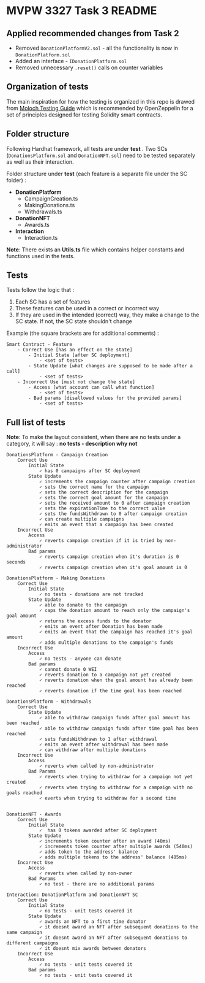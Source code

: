 # MVPW 3327 Task 3 README

## Applied recommended changes from Task 2

- Removed `DonationPlatformV2.sol` - all the functionality is now in `DonationPlatform.sol`
- Added an interface - `IDonationPlatform.sol`
- Removed unnecessary `.reset()` calls on counter variables

## Organization of tests

The main inspiration for how the testing is organized in this repo is drawed from
[Moloch Testing Guide](https://github.com/MolochVentures/moloch/tree/4e786db8a4aa3158287e0935dcbc7b1e43416e38/test#moloch-testing-guide)
which is recommended by OpenZeppelin for a set of principles designed for testing Solidity smart contracts.

## Folder structure

Following Hardhat framework, all tests are under **test** . Two SCs (`DonationsPlatform.sol` and `DonationNFT.sol`) need to be tested separately as well as their interaction.

Folder structure under **test** (each feature is a separate file under the SC folder) :

- **DonationPlatform**
  - CampaignCreation.ts
  - MakingDonations.ts
  - Withdrawals.ts
- **DonationNFT**
  - Awards.ts
- **Interaction**
  - Interaction.ts

**Note**: There exists an **Utils.ts** file which contains helper constants and functions used in the tests.

## Tests

Tests follow the logic that :

1. Each SC has a set of features
2. These features can be used in a correct or incorrect way
3. If they are used in the intended (correct) way, they make a change to the SC state. If not, the SC state shouldn't change

Example (the square brackets are for additional comments) :

    Smart Contract - Feature
        - Correct Use [has an effect on the state]
            - Initial State [after SC deployment]
                - <set of tests>
            - State Update [what changes are supposed to be made after a call]
                - <set of tests>
        - Incorrect Use [must not change the state]
            - Access [what account can call what function]
                - <set of tests>
            - Bad params [disallowed values for the provided params]
                - <set of tests>

## Full list of tests

**Note**: To make the layout consistent, when there are no tests under a category, it will say : **no tests - description why not**

    DonationsPlatform - Campaign Creation
        Correct Use
            Initial State
                ✓ has 0 campaigns after SC deployment
            State Update
                ✓ increments the campaign counter after campaign creation
                ✓ sets the correct name for the campaign
                ✓ sets the correct description for the campaign
                ✓ sets the correct goal amount for the campaign
                ✓ sets the received amount to 0 after campaign creation
                ✓ sets the expirationTime to the correct value
                ✓ sets the fundsWithdrawn to 0 after campaign creation
                ✓ can create multiple campaigns
                ✓ emits an event that a campaign has been created
        Incorrect Use
            Access
                ✓ reverts campaign creation if it is tried by non-administrator
            Bad params
                ✓ reverts campaign creation when it's duration is 0 seconds
                ✓ reverts campaign creation when it's goal amount is 0

    DonationsPlatform - Making Donations
        Correct Use
            Initial State
                ✓ no tests - donations are not tracked
            State Update
                ✓ able to donate to the campaign
                ✓ caps the donation amount to reach only the campaign's goal amount
                ✓ returns the excess funds to the donator
                ✓ emits an event after Donation has been made
                ✓ emits an event that the campaign has reached it's goal amount
                ✓ adds multiple donations to the campaign's funds
        Incorrect Use
            Access
                ✓ no tests - anyone can donate
            Bad params
                ✓ cannot donate 0 WEI
                ✓ reverts donation to a campaign not yet created
                ✓ reverts donation when the goal amount has already been reached
                ✓ reverts donation if the time goal has been reached

    DonationsPlatform - Withdrawals
        Correct Use
            State Update
                ✓ able to withdraw campaign funds after goal amount has been reached
                ✓ able to withdraw campaign funds after time goal has been reached
                ✓ sets fundsWithdrawn to 1 after withdrawal
                ✓ emits an event after withdrawal has been made
                ✓ can withdraw after multiple donations
        Incorrect Use
            Access
                ✓ reverts when called by non-administrator
            Bad Params
                ✓ reverts when trying to withdraw for a campaign not yet created
                ✓ reverts when trying to withdraw for a campaign with no goals reached
                ✓ everts when trying to withdraw for a second time


    DonationNFT - Awards
        Correct Use
            Initial State
                ✓  has 0 tokens awarded after SC deployment
            State Update
                ✓ increments token counter after an award (40ms)
                ✓ increments token counter after multiple awards (540ms)
                ✓ adds token to the address' balance
                ✓ adds multiple tokens to the address' balance (485ms)
        Incorrect Use
            Access
                ✓ reverts when called by non-owner
            Bad Params
                ✓ no test - there are no additional params

    Interaction: DonationPlatform and DonationNFT SC
        Correct Use
            Initial State
                ✓ no tests - unit tests covered it
            State Update
                ✓ awards an NFT to a first time donator
                ✓ it doesnt award an NFT after subsequent donations to the same campaign
                ✓ it doesnt award an NFT after subsequent donations to different campaigns
                ✓ it doesnt mix awards between donators
        Incorrect Use
            Access
                ✓ no tests - unit tests covered it
            Bad params
                ✓ no tests - unit tests covered it
